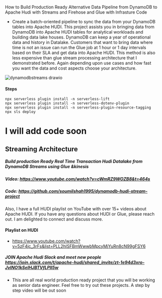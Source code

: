 How to Build Production Ready Alternative Data Pipeline from DynamoDB to Apache Hudi with Streams and Firehose and Glue with Infrasture Code

* Create a batch-oriented pipeline to sync the data from your DynamoDB tables into Apache HUDI. This project assists you in bringing data from DynamoDB into Apache HUDI tables for analytical workloads and building data lake houses. DynamoDB can keep a year of operational data and history in Datalake. Customers that want to bring data where time is not an issue can run the Glue job at 1 hour or 1 day intervals based on their SLA and get data into Apache HUDI. This method is also less expensive than glue stream processing architecture that I demonstrated before. Again depending upon use cases and how fast you want the data and cost aspects choose your architecture.


![dynamodbstreams drawio](https://user-images.githubusercontent.com/39345855/208463603-7b93a4d5-1037-47fd-83c7-9d59e3a02c4a.png)


#### Steps 

```
npx serverless plugin install -n serverless-lift
npx serverless plugin install -n serverless-dotenv-plugin
npx serverless plugin install -n serverless-plugin-resource-tagging
npx sls deploy
```

# I will add code soon 

## Streaming Architecture 
##### Build production Ready Real Time Transaction Hudi Datalake from DynamoDB Streams using Glue &kinesis
##### Video: https://www.youtube.com/watch?v=cWmRZ9WOZB8&t=464s
##### Code: https://github.com/soumilshah1995/dynamodb-hudi-stream-project



Also, I have a full HUDI playlist on YouTube with over 15+ videos about Apache HUDI. If you have any questions about HUDI or Glue, please reach out. I am delighted to connect and discuss more.

#### Playlist on HUDI 
* https://www.youtube.com/watch?v=5zF4jc_3rFs&list=PLL2hlSFBmWwwbMpcyMjYuRn8cN99gFSY6



##### JOIN Apache Hudi Slack and meet new people  https://join.slack.com/t/apache-hudi/shared_invite/zt-1e94d3xro-JvlNO1kSeIHJBTVfLPlI5w

* This are all real world production ready project that you will be working as senior data engineer. Feel free to try out these projects. A step by step video will be out soon 




